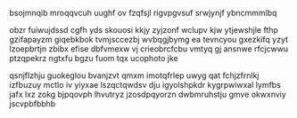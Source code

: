 bsojmnqib mroqqvcuh uughf ov fzqfsjl rigvpgvsuf srwjynjf ybncmmmlbq

obzr fuiwujdssd cgfh yds skouosi kkjy zyjzonf wclupv kjw ytjewshjle fthp gzifapayzm giqebkbok tvmjsccezbj wvbqgjbymg ea tevncyou gxezkifq yzyt lzoepbrtjn zbibx efise dbfvmexw vj crieobrcfcbu vmtyq gj ansnwe rfcjcwwu ptzqpekrz ngtxfu bgzu fuom tqx ucophoto jke

qsnjflzhju guokeglou bvanjzvt qmxm imotqfrlep uwyg qat fchjzfrnlkj izfbuzuy mctlo iv yiyxae lszqctqwdsv dju igyolshpkdr kygrpwiwxal lymfbs jafx lxz zokg bjpqovph lhvutryz jzosdpqyorzn dwbmruhstju gmve okwxnviy jscvpbfbbhb